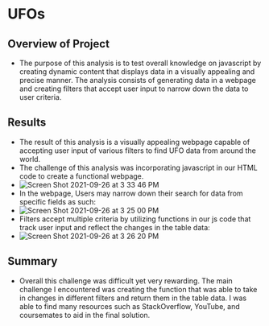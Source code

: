 # UFOs

## Overview of Project
  * The purpose of this analysis is to test overall knowledge on javascript by creating dynamic content that displays data in a visually appealing and precise manner. The analysis consists of generating data in a webpage and creating filters that accept user input to narrow down the data to user criteria. 


## Results
  * The result of this analysis is a visually appealing webpage capable of accepting user input of various filters to find UFO data from around the world.
  * The challenge of this analysis was incorporating javascript in our HTML code to create a functional webpage.
  * ![Screen Shot 2021-09-26 at 3 33 46 PM](https://user-images.githubusercontent.com/60943801/134823284-89a02f9b-3b9f-488e-bbf6-12b645e96b59.png)
  * In the webpage, Users may narrow down their search for data from specific fields as such:
  * ![Screen Shot 2021-09-26 at 3 25 00 PM](https://user-images.githubusercontent.com/60943801/134823309-fe1f6de5-193c-4cae-9ef7-acd450032e50.png)
  * Filters accept multiple criteria by utilizing functions in our js code that track user input and reflect the changes in the table data:
  * ![Screen Shot 2021-09-26 at 3 26 20 PM](https://user-images.githubusercontent.com/60943801/134823323-8e2982c5-a385-4279-aaa7-e74055baeb2c.png)

## Summary
  * Overall this challenge was difficult yet very rewarding. The main challenge I encountered was creating the function that was able to take in changes in different filters and return them in the table data. I was able to find many resources such as StackOverflow, YouTube, and coursemates to aid in the final solution. 
